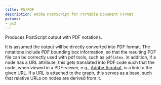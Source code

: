 ```yaml
---
title: PS/PDF
description: Adobe PostScript for Portable Document Format
params:
- ps2
---
```

Produces PostScript output with PDF notations.

It is assumed the output
will be directly converted into PDF format. The notations include PDF
bounding box information, so that the resulting PDF file can be correctly
used with pdf tools, such as `pdflatex`.
In addition, if a node has a URL
attribute, this gets translated into PDF code such that the node,
when viewed in a PDF-viewer, e.g.,
[Adobe Acrobat](https://get.adobe.com/reader/),
is a link to the given URL. If a URL is attached to the graph, this serves
as a base, such that relative URLs on nodes are derived from it.
